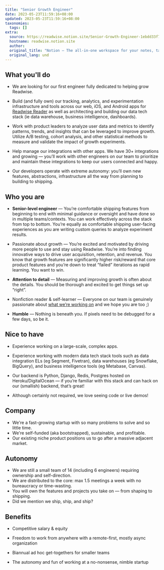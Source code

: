 ```yaml
---
title: "Senior Growth Engineer"
date: 2023-05-23T11:59:16+08:00
updated: 2023-05-23T11:59:16+08:00
taxonomies:
  tags: []
extra:
  source: https://readwise.notion.site/Senior-Growth-Engineer-1ebdd33f714c45d49c5c46b347b5bc5a
  hostname: readwise.notion.site
  author: 
  original_title: "Notion – The all-in-one workspace for your notes, tasks, wikis, and databases."
  original_lang: und
---
```


## What you'll do

- We are looking for our first engineer fully dedicated to helping grow Readwise.

- Build (and fully own) our tracking, analytics, and experimentation infrastructure and tools across our web, iOS, and Android apps for [Readwise Reader](http://readwise.io/read) as well as architecting and building our data tech stack (ie data warehouse, business intelligence, dashboards).

- Work with product leaders to analyze user data and metrics to identify patterns, trends, and insights that can be leveraged to improve growth. Utilize A/B testing, cohort analysis, and other statistical methods to measure and validate the impact of growth experiments.

- Help manage our integrations with other apps. We have 30+ integrations and growing — you’ll work with other engineers on our team to prioritize and maintain these integrations to keep our users connected and happy.

- Our developers operate with extreme autonomy: you’ll own new features, abstractions, infrastructure all the way from planning to building to shipping.

## Who you are

- **Senior-level engineer** — You’re comfortable shipping features from beginning to end with minimal guidance or oversight and have done so in multiple teams/contexts. You can work effectively across the stack from top to bottom. You’re equally as comfortable shipping user-facing experiences as you are writing custom queries to analyze experiment results.

- Passionate about growth — You’re excited and motivated by driving more people to use and stay using Readwise. You’re into finding innovative ways to drive user acquisition, retention, and revenue. You know that growth features are significantly higher risk/reward that core product features and you’re down to treat “failed” iterations as rapid learning. You want to win.

- **Attention to detail** — Measuring and improving growth is often about the details. You should be thorough and excited to get things set up “right”.

- Nonfiction reader & self-learner — Everyone on our team is genuinely passionate about [what we’re working on](https://blog.readwise.io/readwise-reading-app/) and we hope you are too ;)

- **Humble** — Nothing is beneath you. If pixels need to be debugged for a few days, so be it.

## Nice to have

- Experience working on a large-scale, complex apps.

- Experience working with modern data tech stack tools such as data integration ELs (eg Segment, Fivetran), data warehouses (eg Snowflake, BigQuery), and business intelligence tools (eg Metabase, Canvas).

- Our backend is Python, Django, Redis, Postgres hosted on Heroku/DigitalOcean — if you’re familiar with this stack and can hack on our (smallish) backend, that’s great!

- Although certainly not required, we love seeing code or live demos!

## Company

- We're a fast-growing startup with so many problems to solve and so little time.
- We're self-funded (aka bootstrapped), sustainable, and profitable.
- Our existing niche product positions us to go after a massive adjacent market.

## Autonomy

- We are still a small team of 14 (including 6 engineers) requiring ownership and self-direction.
- We are distributed to the core: max 1.5 meetings a week with no bureaucracy or time-wasting.
- You will own the features and projects you take on — from shaping to shipping.
- Did we mention we ship, ship, and ship?

## Benefits

- Competitive salary & equity

- Freedom to work from anywhere with a remote-first, mostly async organization

- Biannual ad hoc get-togethers for smaller teams

- The autonomy and fun of working at a no-nonsense, nimble startup
